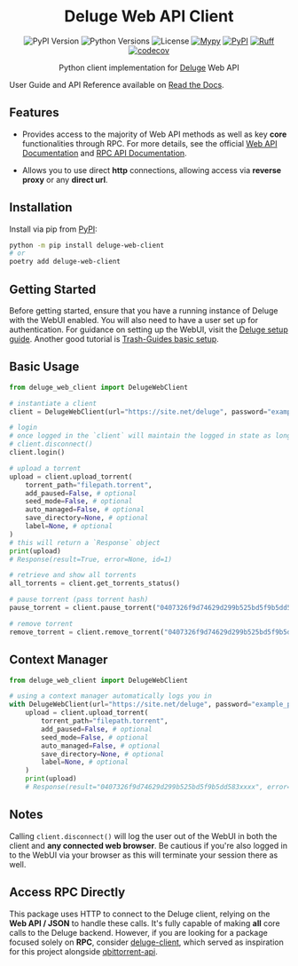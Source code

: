 <div align="center">

# Deluge Web API Client

![PyPI Version](https://img.shields.io/pypi/v/deluge-web-client)
![Python Versions](https://img.shields.io/pypi/pyversions/deluge-web-client)
![License](https://img.shields.io/github/license/jessielw/deluge-web-client)
[![Mypy](https://github.com/jessielw/deluge-web-client/actions/workflows/mypy.yml/badge.svg)](https://github.com/jessielw/deluge-web-client/actions/workflows/mypy.yml)
[![PyPI](https://github.com/jessielw/deluge-web-client/actions/workflows/python_publish.yml/badge.svg)](https://github.com/jessielw/deluge-web-client/actions/workflows/python_publish.yml)
[![Ruff](https://github.com/jessielw/deluge-web-client/actions/workflows/ruff.yml/badge.svg)](https://github.com/jessielw/deluge-web-client/actions/workflows/ruff.yml)
[![codecov](https://codecov.io/github/jessielw/deluge-web-client/graph/badge.svg?token=TQQQ0NOG5F)](https://codecov.io/github/jessielw/deluge-web-client)

Python client implementation for [Deluge](https://deluge-torrent.org/) Web API

</div>

User Guide and API Reference available on [Read the Docs](https://deluge-web-client.readthedocs.io).

## Features

- Provides access to the majority of Web API methods as well as key **core** functionalities through RPC. For more details, see the official [Web API Documentation](https://deluge.readthedocs.io/en/deluge-2.0.1/reference/webapi.html) and [RPC API Documentation](https://deluge.readthedocs.io/en/deluge-2.0.1/reference/api.html).

- Allows you to use direct **http** connections, allowing access via **reverse proxy** or any **direct url**.

## Installation

Install via pip from [PyPI](https://pypi.org/project/deluge-web-client/):

```bash
python -m pip install deluge-web-client
# or
poetry add deluge-web-client
```

## Getting Started

Before getting started, ensure that you have a running instance of Deluge with the WebUI enabled. You will also need to have a user set up for authentication. For guidance on setting up the WebUI, visit the [Deluge setup guide](https://deluge-torrent.org/userguide/). Another good tutorial is [Trash-Guides basic setup](https://trash-guides.info/Downloaders/Deluge/Basic-Setup/).

## Basic Usage

```python
from deluge_web_client import DelugeWebClient

# instantiate a client
client = DelugeWebClient(url="https://site.net/deluge", password="example_password")

# login
# once logged in the `client` will maintain the logged in state as long as you don't call
# client.disconnect()
client.login()

# upload a torrent
upload = client.upload_torrent(
    torrent_path="filepath.torrent",
    add_paused=False, # optional
    seed_mode=False, # optional
    auto_managed=False, # optional
    save_directory=None, # optional
    label=None, # optional
)
# this will return a `Response` object
print(upload)
# Response(result=True, error=None, id=1)

# retrieve and show all torrents
all_torrents = client.get_torrents_status()

# pause torrent (pass torrent hash)
pause_torrent = client.pause_torrent("0407326f9d74629d299b525bd5f9b5dd583xxxx")

# remove torrent
remove_torrent = client.remove_torrent("0407326f9d74629d299b525bd5f9b5dd583xxxx")
```

## Context Manager

```python
from deluge_web_client import DelugeWebClient

# using a context manager automatically logs you in
with DelugeWebClient(url="https://site.net/deluge", password="example_password") as client:
    upload = client.upload_torrent(
        torrent_path="filepath.torrent",
        add_paused=False, # optional
        seed_mode=False, # optional
        auto_managed=False, # optional
        save_directory=None, # optional
        label=None, # optional
    )
    print(upload)
    # Response(result="0407326f9d74629d299b525bd5f9b5dd583xxxx", error=None, id=1)
```

## Notes

Calling `client.disconnect()` will log the user out of the WebUI in both the client and **any connected web browser**. Be cautious if you're also logged in to the WebUI via your browser as this will terminate your session there as well.

## Access RPC Directly

This package uses HTTP to connect to the Deluge client, relying on the **Web API / JSON** to handle these calls. It's fully capable of making **all** core calls to the Deluge backend. However, if you are looking for a package focused solely on **RPC**, consider [deluge-client](https://github.com/JohnDoee/deluge-client), which served as inspiration for this project alongside [qbittorrent-api](https://github.com/rmartin16/qbittorrent-api).
